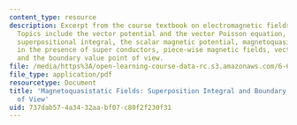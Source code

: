 ```yaml
---
content_type: resource
description: Excerpt from the course textbook on electromagnetic fields and energy.
  Topics include the vector potential and the vector Poisson equation, the Biot-Savart
  superpositional integral, the scalar magnetic potential, magnetoquasistatic fields
  in the presence of super conductors, piece-wise magnetic fields, vector potential,
  and the boundary value point of view.
file: /media/https%3A/open-learning-course-data-rc.s3.amazonaws.com/6-641-electromagnetic-fields-forces-and-motion-spring-2005/737dab574a3432aabf07c80f2f230f31_08.pdf
file_type: application/pdf
resourcetype: Document
title: 'Magnetoquasistatic Fields: Superposition Integral and Boundary Value Points
  of View'
uid: 737dab57-4a34-32aa-bf07-c80f2f230f31
---
```

